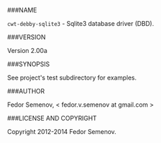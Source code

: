###NAME

`cwt-debby-sqlite3` - Sqlite3 database driver (DBD).

###VERSION

Version 2.00a

###SYNOPSIS

See project's test subdirectory for examples.

###AUTHOR

Fedor Semenov, < fedor.v.semenov at gmail.com >

###LICENSE AND COPYRIGHT

Copyright 2012-2014 Fedor Semenov.  
